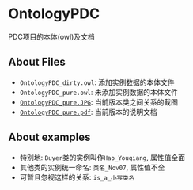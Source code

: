 OntologyPDC
========

PDC项目的本体(owl)及文档

About Files
--------
- `OntologyPDC_dirty.owl`: 添加实例数据的本体文件
- `OntologyPDC_pure.owl`: 未添加实例数据的本体文件
- [`OntologyPDC_pure.JPG`](https://dl.dropboxusercontent.com/u/91446918/OntologyPDC_pure.JPG): 当前版本类之间关系的截图
- [`OntologyPDC_pure.pdf`](https://dl.dropboxusercontent.com/u/91446918/OntologyPDC_pure.pdf): 当前版本的说明文档

About examples
--------
- 特别地: `Buyer`类的实例叫作`Hao_Youqiang`, 属性值全面
- 其他类的实例统一命名: `类名_Nov07`, 属性值不全
- 可暂且忽视这样的关系: `is_a_小写类名`
